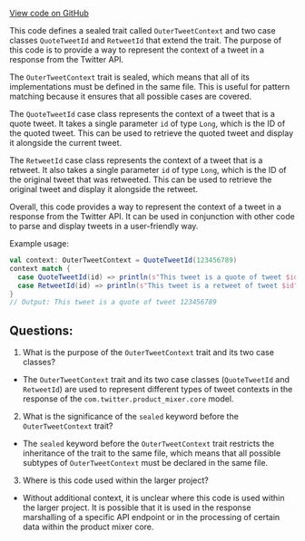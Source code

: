 [View code on GitHub](https://github.com/misbahsy/the-algorithm/product-mixer/core/src/main/scala/com/twitter/product_mixer/core/model/marshalling/response/urt/contextual_ref/OuterTweetContext.scala)

This code defines a sealed trait called `OuterTweetContext` and two case classes `QuoteTweetId` and `RetweetId` that extend the trait. The purpose of this code is to provide a way to represent the context of a tweet in a response from the Twitter API. 

The `OuterTweetContext` trait is sealed, which means that all of its implementations must be defined in the same file. This is useful for pattern matching because it ensures that all possible cases are covered. 

The `QuoteTweetId` case class represents the context of a tweet that is a quote tweet. It takes a single parameter `id` of type `Long`, which is the ID of the quoted tweet. This can be used to retrieve the quoted tweet and display it alongside the current tweet. 

The `RetweetId` case class represents the context of a tweet that is a retweet. It also takes a single parameter `id` of type `Long`, which is the ID of the original tweet that was retweeted. This can be used to retrieve the original tweet and display it alongside the retweet. 

Overall, this code provides a way to represent the context of a tweet in a response from the Twitter API. It can be used in conjunction with other code to parse and display tweets in a user-friendly way. 

Example usage:

```scala
val context: OuterTweetContext = QuoteTweetId(123456789)
context match {
  case QuoteTweetId(id) => println(s"This tweet is a quote of tweet $id")
  case RetweetId(id) => println(s"This tweet is a retweet of tweet $id")
}
// Output: This tweet is a quote of tweet 123456789
```
## Questions: 
 1. What is the purpose of the `OuterTweetContext` trait and its two case classes?
- The `OuterTweetContext` trait and its two case classes (`QuoteTweetId` and `RetweetId`) are used to represent different types of tweet contexts in the response of the `com.twitter.product_mixer.core` model.

2. What is the significance of the `sealed` keyword before the `OuterTweetContext` trait?
- The `sealed` keyword before the `OuterTweetContext` trait restricts the inheritance of the trait to the same file, which means that all possible subtypes of `OuterTweetContext` must be declared in the same file.

3. Where is this code used within the larger project?
- Without additional context, it is unclear where this code is used within the larger project. It is possible that it is used in the response marshalling of a specific API endpoint or in the processing of certain data within the product mixer core.